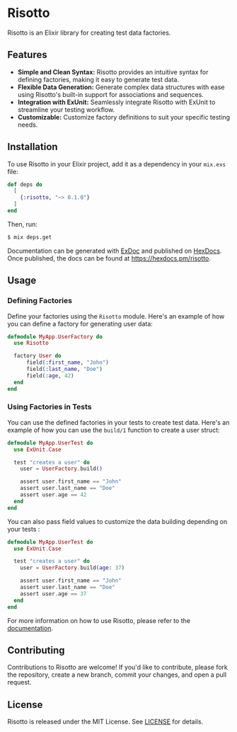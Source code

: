 # Risotto

Risotto is an Elixir library for creating test data factories.

## Features

- **Simple and Clean Syntax:** Risotto provides an intuitive syntax for defining factories, making it easy to generate test data.
- **Flexible Data Generation:** Generate complex data structures with ease using Risotto's built-in support for associations and sequences.
- **Integration with ExUnit:** Seamlessly integrate Risotto with ExUnit to streamline your testing workflow.
- **Customizable:** Customize factory definitions to suit your specific testing needs.

## Installation

To use Risotto in your Elixir project, add it as a dependency in your `mix.exs` file:

```elixir
def deps do
  [
    {:risotto, "~> 0.1.0"}
  ]
end
```

Then, run:

```bash
$ mix deps.get
```

Documentation can be generated with [ExDoc](https://github.com/elixir-lang/ex_doc)
and published on [HexDocs](https://hexdocs.pm). Once published, the docs can
be found at <https://hexdocs.pm/risotto>.


## Usage

### Defining Factories

Define your factories using the `Risotto` module. Here's an example of how you can define a factory for generating user data:

```elixir
defmodule MyApp.UserFactory do
  use Risotto

  factory User do
      field(:first_name, "John")
      field(:last_name, "Doe")
      field(:age, 42)
  end
end
```

### Using Factories in Tests

You can use the defined factories in your tests to create test data. Here's an example of how you can use the `build/1` function to create a user struct:

```elixir
defmodule MyApp.UserTest do
  use ExUnit.Case

  test "creates a user" do
    user = UserFactory.build()

    assert user.first_name == "John"
    assert user.last_name == "Doe"
    assert user.age == 42
  end
end
```

You can also pass field values to customize the data building depending on your tests :

```elixir
defmodule MyApp.UserTest do
  use ExUnit.Case

  test "creates a user" do
    user = UserFactory.build(age: 37)

    assert user.first_name == "John"
    assert user.last_name == "Doe"
    assert user.age == 37
  end
end
```


For more information on how to use Risotto, please refer to the [documentation](https://risotto-docs.example.com).

## Contributing

Contributions to Risotto are welcome! If you'd like to contribute, please fork the repository, create a new branch, commit your changes, and open a pull request.

## License

Risotto is released under the MIT License. See [LICENSE](LICENSE) for details.
